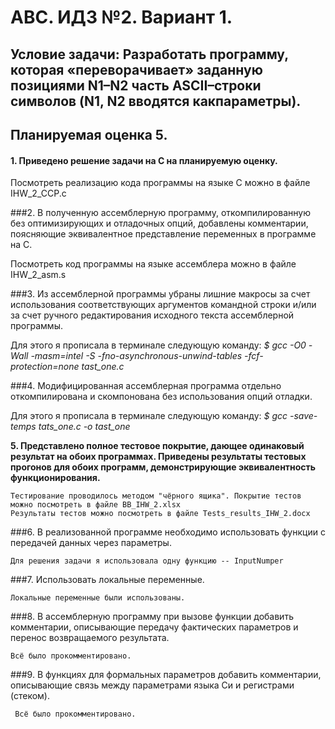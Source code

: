 # АВС. ИДЗ №2. Вариант 1.
## Условие задачи:  Разработать программу, которая «переворачивает» заданную позициями N1–N2 часть ASCII–строки символов (N1, N2 вводятся какпараметры).
## Планируемая оценка 5.

#### 1. Приведено решение задачи на C на планируемую оценку.

  Посмотреть реализацию кода программы на языке C можно в файле IHW_2_CCP.c
  
  
###2. В полученную ассемблерную программу, откомпилированную без оптимизирующих и отладочных опций, добавлены комментарии, поясняющие эквивалентное представление переменных в программе на C.

   Посмотреть код программы на языке ассемблера можно в файле IHW_2_asm.s
   
   
###3. Из ассемблерной программы убраны лишние макросы за счет использования соответствующих аргументов командной строки и/или за счет ручного редактирования исходного текста ассемблерной программы.

   Для этого я прописала в терминале следующую команду:
   *$ gcc -O0 -Wall -masm=intel -S -fno-asynchronous-unwind-tables -fcf-protection=none tast_one.c*
   
   
###4. Модифицированная ассемблерная программа отдельно откомпилирована и скомпонована без использования опций отладки.

   Для этого я прописала в терминале следующую команду:
   *$ gcc -save-temps tats_one.c -o tast_one*


**5. Представлено полное тестовое покрытие, дающее одинаковый результат
на обоих программах. Приведены результаты тестовых прогонов для обоих программ, демонстрирующие эквивалентность функционирования.**

    Тестирование проводилось методом "чёрного ящика". Покрытие тестов можно посмотреть в файле BB_IHW_2.xlsx
    Результаты тестов можно посмотреть в файле Tests_results_IHW_2.docx
    
    
###6. В реализованной программе необходимо использовать функции с передачей данных через параметры.
    
    Для решения задачи я использовала одну функцию -- InputNumper
    
    
###7. Использовать локальные переменные.

    Локальные переменные были использованы.
  
  
###8. В ассемблерную программу при вызове функции добавить комментарии,
описывающие передачу фактических параметров и перенос возвращаемого результата.

    Всё было прокомментировано.
    
    
 ###9.  В функциях для формальных параметров добавить комментарии, описывающие связь между параметрами языка Си и регистрами (стеком).
 
     Всё было прокомментировано.
